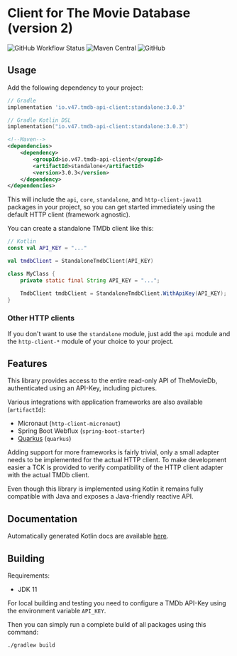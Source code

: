 # Client for The Movie Database (version 2)

![GitHub Workflow Status](https://img.shields.io/github/workflow/status/v47-io/tmdb-api-client/Build)
![Maven Central](https://img.shields.io/maven-central/v/io.v47.tmdb-api-client/api)
![GitHub](https://img.shields.io/github/license/v47-io/tmdb-api-client)

## Usage

Add the following dependency to your project:

```groovy
// Gradle
implementation 'io.v47.tmdb-api-client:standalone:3.0.3'
```

```kotlin
// Gradle Kotlin DSL
implementation("io.v47.tmdb-api-client:standalone:3.0.3")
```

```xml
<!--Maven-->
<dependencies>
    <dependency>
        <groupId>io.v47.tmdb-api-client</groupId>
        <artifactId>standalone</artifactId>
        <version>3.0.3</version>
    </dependency>
</dependencies>
```

This will include the `api`, `core`, `standalone`, and `http-client-java11` packages in your
project, so you can get started immediately using the default HTTP client (framework agnostic).

You can create a standalone TMDb client like this:

```kotlin
// Kotlin
const val API_KEY = "..."

val tmdbClient = StandaloneTmdbClient(API_KEY)
```

```java
class MyClass {
    private static final String API_KEY = "...";

    TmdbClient tmdbClient = StandaloneTmdbClient.WithApiKey(API_KEY);
}
```

### Other HTTP clients

If you don't want to use the `standalone` module, just add the `api` module and the `http-client-*`
module of your choice to your project.

## Features

This library provides access to the entire read-only API of TheMovieDb, authenticated
using an API-Key, including pictures.

Various integrations with application frameworks are also available (`artifactId`):

- Micronaut (`http-client-micronaut`)
- Spring Boot Webflux (`spring-boot-starter`)
- [Quarkus][tmdb-api-client-quarkus] (`quarkus`)

[tmdb-api-client-quarkus]: https://github.com/v47-io/tmdb-api-client-quarkus-ext

Adding support for more frameworks is fairly trivial, only a small adapter needs to be
implemented for the actual HTTP client. To make development easier a TCK is provided to
verify compatibility of the HTTP client adapter with the actual TMDb client.

Even though this library is implemented using Kotlin it remains fully compatible with
Java and exposes a Java-friendly reactive API.

## Documentation

Automatically generated Kotlin docs are available [here](https://v47-io.github.io/tmdb-api-client/).

## Building

Requirements:

- JDK 11

For local building and testing you need to configure a TMDb API-Key using
the environment variable `API_KEY`.

Then you can simply run a complete build of all packages using this command:

```shell
./gradlew build
```
